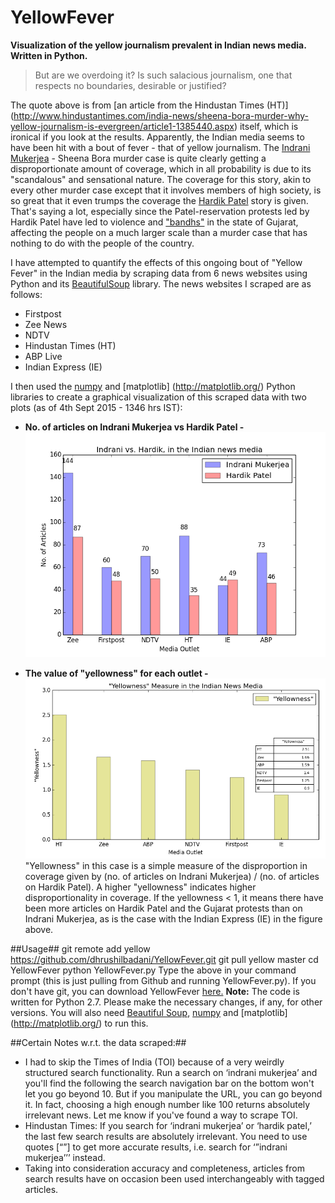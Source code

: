 # YellowFever
**Visualization of the yellow journalism prevalent in Indian news media. Written in Python.**

>But are we overdoing it? Is such salacious journalism, one that respects no boundaries, desirable or justified?

The quote above is from [an article from the Hindustan Times (HT)] (http://www.hindustantimes.com/india-news/sheena-bora-murder-why-yellow-journalism-is-evergreen/article1-1385440.aspx) itself, which is ironical if you look at the results. Apparently, the Indian media seems to have been hit with a bout of fever - that of yellow journalism. The [Indrani Mukerjea](https://en.wikipedia.org/wiki/Indrani_Mukerjea) - Sheena Bora murder case is quite clearly getting a disproportionate amount of coverage, which in all probability is due to its "scandalous" and sensational nature. The coverage for this story, akin to every other murder case except that it involves members of high society, is so great that it even trumps the coverage the [Hardik Patel](https://en.wikipedia.org/wiki/Hardik_Patel) story is given. That's saying a lot, especially since the Patel-reservation protests led by Hardik Patel have led to violence and ["bandhs"](https://en.wikipedia.org/wiki/Bandh) in the state of Gujarat, affecting the people on a much larger scale than a murder case that has nothing to do with the people of the country.

I have attempted to quantify the effects of this ongoing bout of "Yellow Fever" in the Indian media by scraping data from 6 news websites using Python and its [BeautifulSoup](https://pypi.python.org/pypi/beautifulsoup4) library. The news websites I scraped are as follows:
* Firstpost
* Zee News
* NDTV
* Hindustan Times (HT)
* ABP Live
* Indian Express (IE)

I then used the [numpy](http://www.numpy.org/) and [matplotlib] (http://matplotlib.org/) Python libraries to create a graphical visualization of this scraped data with two plots (as of 4th Sept 2015 - 1346 hrs IST):
* <strong>No. of articles on Indrani Mukerjea vs Hardik Patel - </strong>
![Sept4-1346hrsIST](/results/Sept4-1346hrsIST.png)

* <strong>The value of "yellowness" for each outlet - </strong>
![Yellowness-Sept4-1346hrsIST](/results/Yellowness-Sept4-1346hrsIST.png)
    "Yellowness" in this case is a simple measure of the disproportion in coverage given by (no. of articles on Indrani Mukerjea) / (no. of articles on Hardik Patel). A higher "yellowness" indicates higher disproportionality in coverage. If the yellowness < 1, it means there have been more articles on Hardik Patel and the Gujarat protests than on Indrani Mukerjea, as is the case with the Indian Express (IE) in the figure above. 

##Usage##
    git remote add yellow https://github.com/dhrushilbadani/YellowFever.git
    git pull yellow master
    cd YellowFever
    python YellowFever.py
Type the above in your command prompt (this is just pulling from Github and running YellowFever.py). If you don't have git, you can download YellowFever [here.](https://drive.google.com/folderview?id=0B5m6Gta_VsE5c2pJcGtnZzFSOEU&usp=sharing)
**Note:** The code is written for Python 2.7. Please make the necessary changes, if any, for other versions. You will also need [Beautiful Soup](https://pypi.python.org/pypi/beautifulsoup4), [numpy](http://www.numpy.org/) and [matplotlib] (http://matplotlib.org/) to run this.

##Certain Notes w.r.t. the data scraped:##
* I had to skip the Times of India (TOI) because of a very weirdly structured search functionality. Run a search on ‘indrani mukerjea’ and you'll find the following the search navigation bar on the bottom won't let you go beyond 10. But if you manipulate the URL, you can go beyond it. In fact, choosing a high enough number like 100 returns absolutely irrelevant news. Let me know if you've found a way to scrape TOI.
* Hindustan Times: If you search for ‘indrani mukerjea’ or ‘hardik patel,’ the last few search results are absolutely irrelevant. You need to use quotes [“”] to get more accurate results, i.e. search for ‘”indrani mukerjea’’’ instead. 
* Taking into consideration accuracy and completeness, articles from search results have on occasion been used interchangeably with tagged articles.
